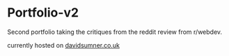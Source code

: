 # Portfolio-v2
Second portfolio taking the critiques from the reddit review from r/webdev.

currently hosted on [davidsumner.co.uk](davidsumner.co.uk)
